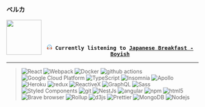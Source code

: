 ### ベルカ
<div align="center">
<kbd>
<a href="https://www.youtube.com/results?search_query=Japanese+Breakfast+Boyish" target="_blank">
    <img align="left" width="92" height="92" src="https:&#x2F;&#x2F;lastfm.freetls.fastly.net&#x2F;i&#x2F;u&#x2F;174s&#x2F;cbf1dee4189770223d517c4e2b4b6d2e.jpg">
</a>
</br></br></br>
<b><p align="center"><img height="14" width="14" src=https:&#x2F;&#x2F;github.com&#x2F;BelkaDev&#x2F;BelkaDev&#x2F;blob&#x2F;master&#x2F;assets&#x2F;listening3.png?raw&#x3D;true> Currently listening to <a href="https://www.youtube.com/results?search_query=Japanese+Breakfast+Boyish" target="_blank">Japanese Breakfast  - Boyish</a> </b></p>
</kbd>
</div>

---

<blockquote>
<p>
    <img alt="React" src="https://img.shields.io/badge/-React-45b8d8?style=flat-rounded&logo=react&logoColor=white" />
    <img alt="Webpack" src="https://img.shields.io/badge/-Webpack-8DD6F9?style=flat-rounded&logo=webpack&logoColor=white" /> 
    <img alt="Docker" src="https://img.shields.io/badge/-Docker-46a2f1?style=flat-rounded&logo=docker&logoColor=white" />
    <img alt="github actions" src="https://img.shields.io/badge/-Github_Actions-2088FF?style=flat-rounded&logo=github-actions&logoColor=white" />
    <img alt="Google Cloud Platform" src="https://img.shields.io/badge/-Google_Cloud_Platform-1a73e8?style=flat-rounded&logo=google-cloud&logoColor=white" />
    <img alt="TypeScript" src="https://img.shields.io/badge/-TypeScript-007ACC?style=flat-rounded&logo=typescript&logoColor=white" />
    <img alt="Insomnia" src="https://img.shields.io/badge/-Insomnia-5849BE?style=flat-rounded&logo=insomnia&logoColor=white" />
    <img alt="Apollo" src="https://img.shields.io/badge/-Apollo%20GraphQL-311C87?style=flat-rounded&logo=apollo-graphql&logoColor=white" />
    <img alt="Heroku" src="https://img.shields.io/badge/-Heroku-430098?style=flat-rounded&logo=heroku&logoColor=white" />
    <img alt="redux" src="https://img.shields.io/badge/-Redux-764ABC?style=flat-rounded&logo=redux&logoColor=white" />
    <img alt="ReactiveX" src="https://img.shields.io/badge/-RxJs-B7178C?style=flat-rounded&logo=reactivex&logoColor=white" />
    <img alt="GraphQL" src="https://img.shields.io/badge/-GraphQL-E10098?style=flat-rounded&logo=graphql&logoColor=white" />
    <img alt="Sass" src="https://img.shields.io/badge/-Sass-CC6699?style=flat-rounded&logo=sass&logoColor=white" />
    <img alt="Styled Components" src="https://img.shields.io/badge/-Styled_Components-db7092?style=flat-rounded&logo=styled-components&logoColor=white" />
    <img alt="git" src="https://img.shields.io/badge/-Git-F05032?style=flat-rounded&logo=git&logoColor=white" />
    <img alt="NestJs" src="https://img.shields.io/badge/-NestJs-ea2845?style=flat-rounded&logo=nestjs&logoColor=white" />
    <img alt="angular" src="https://img.shields.io/badge/-Angular-DD0031?style=flat-rounded&logo=angular&logoColor=white" />
    <img alt="npm" src="https://img.shields.io/badge/-NPM-CB3837?style=flat-rounded&logo=npm&logoColor=white" />
    <img alt="html5" src="https://img.shields.io/badge/-HTML5-E34F26?style=flat-rounded&logo=html5&logoColor=white" />
    <img alt="Brave browser" src="https://img.shields.io/badge/-Brave_Browser-FB542B?style=flat-rounded&logo=brave&logoColor=white" />
    <img alt="Rollup" src="https://img.shields.io/badge/-Rollup-EC4A3F?style=flat-rounded&logo=rollup.js&logoColor=white" />
    <img alt="d3js" src="https://img.shields.io/badge/-D3.js-F9A03C?style=flat-rounded&logo=d3.js&logoColor=white" />
    <img alt="Prettier" src="https://img.shields.io/badge/-Prettier-F7B93E?style=flat-rounded&logo=prettier&logoColor=white" />
    <img alt="MongoDB" src="https://img.shields.io/badge/-MongoDB-13aa52?style=flat-rounded&logo=mongodb&logoColor=white" />
    <img alt="Nodejs" src="https://img.shields.io/badge/-Nodejs-43853d?style=flat-rounded&logo=Node.js&logoColor=white" />
  </p>
</blockquote>